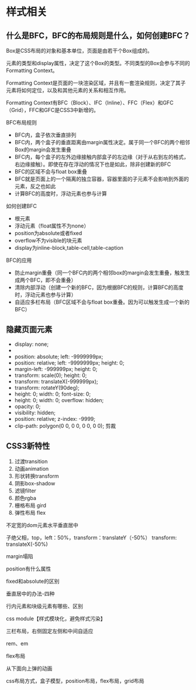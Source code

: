 # 样式相关

## 什么是BFC，BFC的布局规则是什么，如何创建BFC？

Box是CSS布局的对象和基本单位，页面是由若干个Box组成的。

元素的类型和display属性，决定了这个Box的类型。不同类型的Box会参与不同的Formatting Context。

Formatting Context是页面的一块渲染区域，并且有一套渲染规则，决定了其子元素将如何定位，以及和其他元素的关系和相互作用。

Formatting Context有BFC（Block）、IFC（Inline）、FFC（Flex）和GFC（Grid），FFC和GFC是CSS3中新增的。

BFC布局规则

* BFC内，盒子依次垂直排列
* BFC内，两个盒子的垂直距离由margin属性决定。属于同一个BFC的两个相邻Box的margin会发生重叠
* BFC内，每个盒子的左外边缘接触内部盒子的左边缘（对于从右到左的格式，右边缘接触）。即使在存在浮动的情况下也是如此，除非创建新的BFC
* BFC的区域不会与float box重叠
* BFC就是页面上的一个隔离的独立容器，容器里面的子元素不会影响到外面的元素，反之也如此
* 计算BFC的高度时，浮动元素也参与计算

如何创建BFC

* 根元素
* 浮动元素（float属性不为none）
* position为absolute或者fixed
* overflow不为visible的块元素
* display为inline-block,table-cell,table-caption

BFC的应用

* 防止margin重叠（同一个BFC内的两个相邻box的margin会发生重叠，触发生成两个BFC，即不会重叠）
* 清除内部浮动（创建一个新的BFC，因为根据BFC的规则，计算BFC的高度时，浮动元素也参与计算）
* 自适应多栏布局（BFC区域不会与float box重叠。因为可以触发生成一个新的BFC）

## 隐藏页面元素

* display: none;
* <div hidden>xxxx</div>
* position: absolute; left: -9999999px;
* position: relative; left: -9999999px; height: 0;
* margin-left: -999999px; height: 0;
* transform: scale(0); height: 0;
* transform: translateX(-999999px);
* transform: rotateY(90deg);
* height: 0; width: 0; font-size: 0;
* height: 0; width: 0; overflow: hidden;
* opacity: 0;
* visibility: hidden;
* position: relative; z-index: -9999;
* clip-path: polygon(0 0, 0 0, 0 0, 0 0); 剪裁

## CSS3新特性

1. 过渡transition
2. 动画animation
3. 形状转换transform
4. 阴影box-shadow
5. 滤镜filter
6. 颜色rgba
7. 栅格布局 gird
8. 弹性布局 flex




不定宽的dom元素水平垂直居中

子绝父相，top，left：50%，transform：translateY（-50%）
transform: translateX(-50%)

margin塌陷

position有什么属性

fixed和absolute的区别

垂直居中的办法-四种

行内元素和块级元素有哪些、区别

css module【样式模块化，避免样式污染】

三栏布局，右侧固定左侧和中间自适应

rem、em

flex布局

从下面向上弹的动画

css布局方式，盒子模型，position布局，flex布局，grid布局


